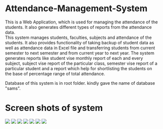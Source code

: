 # Attendance-Management-System
This is a Web Application, which is used for managing the attendance of the students. It also generates different types of reports from the attendance data. <br>
This system manages students, faculties, subjects and attendance of the students. It also provides functionality of taking backup of student data as well as attendance data in Excel file and transferring students from current semester to next semester and from current year to next year. The system generates reports like student vise monthly report of each and every subject, subject vise report of the particular class, semester vise report of a particular student and a report which help for shortlisting the students on the base of percentage range of total attendance.


Database of this system is in root folder. kindly gave the name of database "sams".
<h1> Screen shots of system </h1>
<img src="screenshots/1.png">
<img src="screenshots/2.png">
<img src="screenshots/3.png">
<img src="screenshots/4.png">
<img src="screenshots/5.png">
<img src="screenshots/6.png">
<img src="screenshots/7.png">